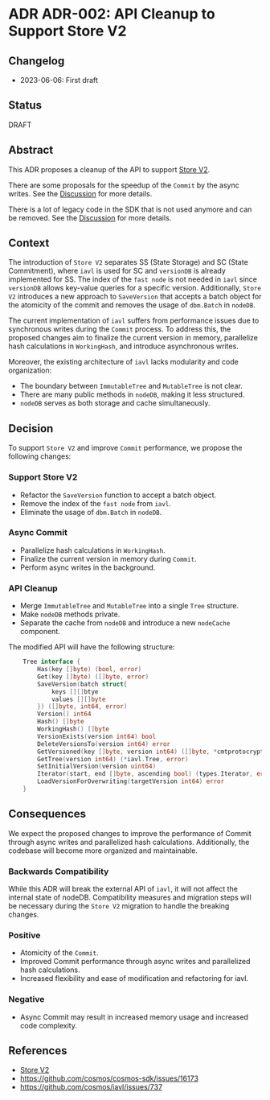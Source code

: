 # ADR ADR-002: API Cleanup to Support Store V2

## Changelog

* 2023-06-06: First draft

## Status

DRAFT

## Abstract

This ADR proposes a cleanup of the API to support [Store V2](https://github.com/cosmos/cosmos-sdk/blob/main/docs/architecture/adr-065-store-v2.md).

There are some proposals for the speedup of the `Commit` by the async writes. See the [Discussion](https://github.com/cosmos/cosmos-sdk/issues/16173) for more details.

There is a lot of legacy code in the SDK that is not used anymore and can be removed. See the [Discussion](https://github.com/cosmos/iavl/issues/737) for more details. 

## Context

The introduction of `Store V2` separates SS (State Storage) and SC (State Commitment), where `iavl` is used for SC and `versionDB` is already implemented for SS. The index of the `fast node` is not needed in `iavl` since `versionDB` allows key-value queries for a specific version.
Additionally, `Store V2` introduces a new approach to `SaveVersion` that accepts a batch object for the atomicity of the commit and removes the usage of `dbm.Batch` in `nodeDB`.

The current implementation of `iavl` suffers from performance issues due to synchronous writes during the `Commit` process. To address this, the proposed changes aim to finalize the current version in memory, parallelize hash calculations in `WorkingHash`, and introduce asynchronous writes.

Moreover, the existing architecture of `iavl` lacks modularity and code organization:

- The boundary between `ImmutableTree` and `MutableTree` is not clear.
- There are many public methods in `nodeDB`, making it less structured.
- `nodeDB` serves as both storage and cache simultaneously.

## Decision

To support `Store V2` and improve `Commit` performance, we propose the following changes:

### Support Store V2

- Refactor the `SaveVersion` function to accept a batch object.
- Remove the index of the `fast node` from `iavl`.
- Eliminate the usage of `dbm.Batch` in `nodeDB`.

### Async Commit

- Parallelize hash calculations in `WorkingHash`.
- Finalize the current version in memory during `Commit`.
- Perform async writes in the background.

### API Cleanup

- Merge `ImmutableTree` and `MutableTree` into a single `Tree` structure.
- Make `nodeDB` methods private.
- Separate the cache from `nodeDB` and introduce a new `nodeCache` component.

The modified API will have the following structure:

```go
    Tree interface {
		Has(key []byte) (bool, error)
		Get(key []byte) ([]byte, error)
		SaveVersion(batch struct{
            keys [][]btye
            values [][]byte
        }) ([]byte, int64, error)
		Version() int64
        Hash() []byte
		WorkingHash() []byte
		VersionExists(version int64) bool
		DeleteVersionsTo(version int64) error
		GetVersioned(key []byte, version int64) ([]byte, *cmtprotocrypto.ProofOps, error)
		GetTree(version int64) (*iavl.Tree, error)
		SetInitialVersion(version uint64)
		Iterator(start, end []byte, ascending bool) (types.Iterator, error)
		LoadVersionForOverwriting(targetVersion int64) error
	}
```
## Consequences

We expect the proposed changes to improve the performance of Commit through async writes and parallelized hash calculations. Additionally, the codebase will become more organized and maintainable.

### Backwards Compatibility

While this ADR will break the external API of `iavl`, it will not affect the internal state of nodeDB. Compatibility measures and migration steps will be necessary during the `Store V2` migration to handle the breaking changes.

### Positive

- Atomicity of the `Commit`.
- Improved Commit performance through async writes and parallelized hash calculations.
- Increased flexibility and ease of modification and refactoring for iavl.

### Negative

- Async Commit may result in increased memory usage and increased code complexity.

## References

- [Store V2](https://github.com/cosmos/cosmos-sdk/blob/main/docs/architecture/adr-065-store-v2.md)
- https://github.com/cosmos/cosmos-sdk/issues/16173
- https://github.com/cosmos/iavl/issues/737